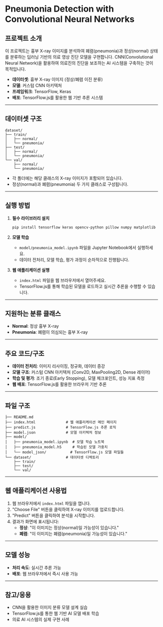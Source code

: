# Pneumonia Detection with Convolutional Neural Networks

## 프로젝트 소개

이 프로젝트는 흉부 X-ray 이미지를 분석하여 폐렴(pneumonia)과 정상(normal) 상태를 분류하는 딥러닝 기반의 의료 영상 진단 모델을 구현합니다. CNN(Convolutional Neural Network)을 활용하여 의료진의 진단을 보조하는 AI 시스템을 구축하는 것이 목적입니다.

- **데이터셋**: 흉부 X-ray 이미지 (정상/폐렴 이진 분류)
- **모델**: 커스텀 CNN 아키텍처
- **프레임워크**: TensorFlow, Keras
- **배포**: TensorFlow.js를 활용한 웹 기반 추론 시스템

---

## 데이터셋 구조

```
dataset/
├── train/
│   ├── normal/
│   └── pneumonia/
├── test/
│   ├── normal/
│   └── pneumonia/
└── val/
    ├── normal/
    └── pneumonia/
```

- 각 폴더에는 해당 클래스의 X-ray 이미지가 포함되어 있습니다.
- 정상(normal)과 폐렴(pneumonia) 두 가지 클래스로 구성됩니다.

---

## 실행 방법

1. **필수 라이브러리 설치**
   ```bash
   pip install tensorflow keras opencv-python pillow numpy matplotlib scikit-learn
   ```

2. **모델 학습**
   - `model/pneumonia_model.ipynb` 파일을 Jupyter Notebook에서 실행하세요.
   - 데이터 전처리, 모델 학습, 평가 과정이 순차적으로 진행됩니다.

3. **웹 애플리케이션 실행**
   - `index.html` 파일을 웹 브라우저에서 열어주세요.
   - TensorFlow.js를 통해 학습된 모델을 로드하고 실시간 추론을 수행할 수 있습니다.

---

## 지원하는 분류 클래스

- **Normal**: 정상 흉부 X-ray
- **Pneumonia**: 폐렴이 의심되는 흉부 X-ray

---

## 주요 코드/구조

- **데이터 전처리**: 이미지 리사이징, 정규화, 데이터 증강
- **모델 구조**: 커스텀 CNN 아키텍처 (Conv2D, MaxPooling2D, Dense 레이어)
- **학습 및 평가**: 조기 종료(Early Stopping), 모델 체크포인트, 성능 지표 측정
- **웹 배포**: TensorFlow.js를 활용한 브라우저 기반 추론

---

## 파일 구조

```
├── README.md
├── index.html              # 웹 애플리케이션 메인 페이지
├── predict.js              # TensorFlow.js 추론 로직
├── model.json              # 모델 아키텍처 정보
├── model/
│   ├── pneumonia_model.ipynb  # 모델 학습 노트북
│   ├── pneumonia_model.h5     # 학습된 모델 가중치
│   └── model_json/           # TensorFlow.js 모델 파일들
└── dataset/                # 데이터셋 디렉토리
    ├── train/
    ├── test/
    └── val/
```

---

## 웹 애플리케이션 사용법

1. 웹 브라우저에서 `index.html` 파일을 엽니다.
2. "Choose File" 버튼을 클릭하여 X-ray 이미지를 업로드합니다.
3. "Predict" 버튼을 클릭하여 분석을 시작합니다.
4. 결과가 화면에 표시됩니다:
   - **정상**: "이 이미지는 정상(normal)일 가능성이 있습니다."
   - **폐렴**: "이 이미지는 폐렴(pneumonia)일 가능성이 있습니다."

---

## 모델 성능

- **처리 속도**: 실시간 추론 가능
- **배포**: 웹 브라우저에서 즉시 사용 가능

---

## 참고/응용

- CNN을 활용한 이미지 분류 모델 설계 실습
- TensorFlow.js를 통한 웹 기반 AI 모델 배포 학습
- 의료 AI 시스템의 실제 구현 사례